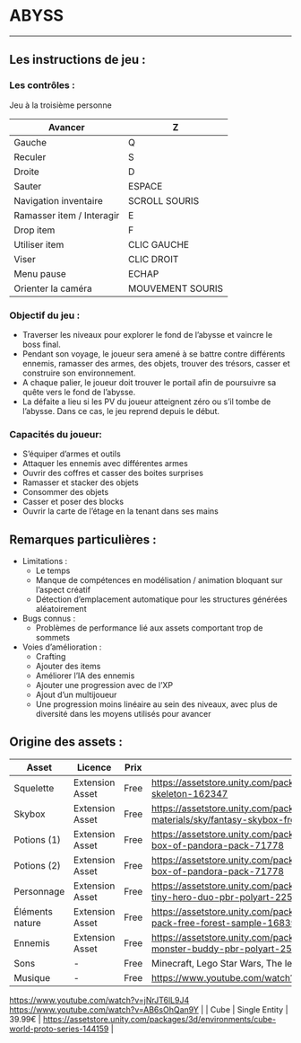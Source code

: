 # ABYSS
---

## Les instructions de jeu :

### Les contrôles :

Jeu à la troisième personne

| Avancer | Z |
| --- | --- |
| Gauche | Q |
| Reculer | S |
| Droite | D |
| Sauter | ESPACE |
| Navigation inventaire | SCROLL SOURIS |
| Ramasser item / Interagir | E |
| Drop item | F |
| Utiliser item | CLIC GAUCHE |
| Viser | CLIC DROIT |
| Menu pause | ECHAP |
| Orienter la caméra | MOUVEMENT SOURIS |

### Objectif du jeu :

- Traverser les niveaux pour explorer le fond de l’abysse et vaincre le boss final.
- Pendant son voyage, le joueur sera amené à se battre contre différents ennemis, ramasser des armes, des objets, trouver des trésors, casser et construire son environnement.
- A chaque palier, le joueur doit trouver le portail afin de poursuivre sa quête vers le fond de l’abysse.
- La défaite a lieu si les PV du joueur atteignent zéro ou s’il tombe de l’abysse. Dans ce cas, le jeu reprend depuis le début.

### Capacités du joueur:

- S’équiper d’armes et outils
- Attaquer les ennemis avec différentes armes
- Ouvrir des coffres et casser des boites surprises
- Ramasser et stacker des objets
- Consommer des objets
- Casser et poser des blocks
- Ouvrir la carte de l’étage en la tenant dans ses mains

## Remarques particulières :

- Limitations :
    - Le temps
    - Manque de compétences en modélisation / animation bloquant sur l’aspect créatif
    - Détection d’emplacement automatique pour les structures générées aléatoirement
- Bugs connus :
    - Problèmes de performance lié aux assets comportant trop de sommets
- Voies d’amélioration :
    - Crafting
    - Ajouter des items
    - Améliorer l’IA des ennemis
    - Ajouter une progression avec de l’XP
    - Ajout d’un multijoueur
    - Une progression moins linéaire au sein des niveaux, avec plus de diversité dans les moyens utilisés pour avancer

## Origine des assets :

| Asset | Licence | Prix | Lien |
| --- | --- | --- | --- |
| Squelette  | Extension Asset | Free | https://assetstore.unity.com/packages/3d/characters/low-poly-skeleton-162347 |
| Skybox | Extension Asset | Free | https://assetstore.unity.com/packages/2d/textures-materials/sky/fantasy-skybox-free-18353 |
| Potions (1) | Extension Asset | Free | https://assetstore.unity.com/packages/3d/props/potions-coin-and-box-of-pandora-pack-71778 |
| Potions (2) | Extension Asset | Free | https://assetstore.unity.com/packages/3d/props/potions-coin-and-box-of-pandora-pack-71778 |
| Personnage  | Extension Asset | Free | https://assetstore.unity.com/packages/3d/characters/humanoids/rpg-tiny-hero-duo-pbr-polyart-225148 |
| Éléments nature | Extension Asset | Free | https://assetstore.unity.com/packages/3d/vegetation/environment-pack-free-forest-sample-168396 |
| Ennemis  | Extension Asset | Free | https://assetstore.unity.com/packages/3d/characters/creatures/rpg-monster-buddy-pbr-polyart-253961 |
| Sons | - | Free | Minecraft, Lego Star Wars, The legend of zelda : Ocarina of time |
| Musique | - | Free | https://www.youtube.com/watch?v=kKLzVv4hb8w
https://www.youtube.com/watch?v=jNrJT6lL9J4
https://www.youtube.com/watch?v=AB6sOhQan9Y |
| Cube | Single Entity | 39.99€ | https://assetstore.unity.com/packages/3d/environments/cube-world-proto-series-144159 |
